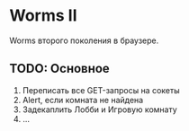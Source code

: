 # Worms II

Worms второго поколения в браузере.

## TODO: Основное

1. Переписать все GET-запросы на сокеты
2. Alert, если комната не найдена
3. Задекаплить Лобби и Игровую комнату
4. ...
